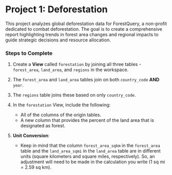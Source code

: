 # Project 1: Deforestation

This project analyzes global deforestation data for ForestQuery, a non-profit dedicated to combat deforestation. The goal is to create a comprehensive report highlighting trends in forest area changes and regional impacts to guide strategic decisions and resource allocation.

### Steps to Complete

1. Create a **View** called `forestation` by joining all three tables - `forest_area`, `land_area`, and `regions` in the workspace.

2. The `forest_area` and `land_area` tables join on both `country_code` **AND** `year`.
3. The `regions` table joins these based on only `country_code`.

4. In the `forestation` View, include the following:
   - All of the columns of the origin tables.
   - A new column that provides the percent of the land area that is designated as forest.

5. **Unit Conversion**:
   - Keep in mind that the column `forest_area_sqkm` in the `forest_area` table and the `land_area_sqmi` in the `land_area` table are in different units (square kilometers and square miles, respectively). So, an adjustment will need to be made in the calculation you write    (1 sq mi = 2.59 sq km).
